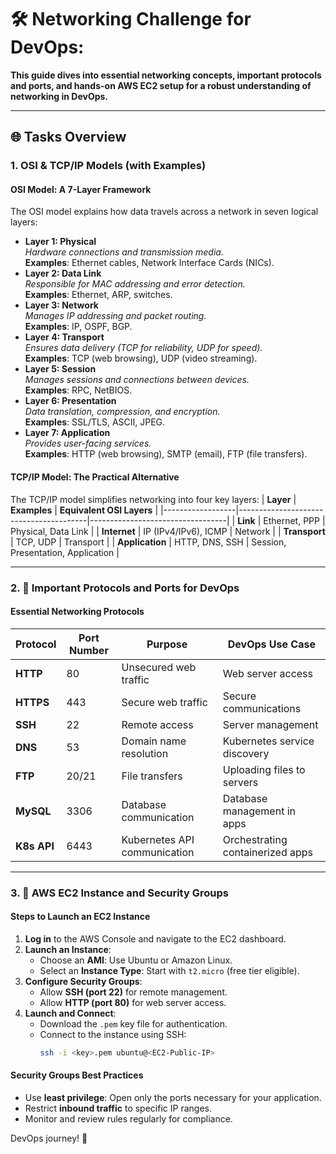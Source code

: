 # 🛠️ Networking Challenge for DevOps:

**This guide dives into essential networking concepts, important protocols and ports, and hands-on AWS EC2 setup for a robust understanding of networking in DevOps.**

---

## 🌐 Tasks Overview

### 1. OSI & TCP/IP Models (with Examples)
#### **OSI Model: A 7-Layer Framework**
The OSI model explains how data travels across a network in seven logical layers:
- **Layer 1: Physical**  
  *Hardware connections and transmission media.*  
  **Examples**: Ethernet cables, Network Interface Cards (NICs).
- **Layer 2: Data Link**  
  *Responsible for MAC addressing and error detection.*  
  **Examples**: Ethernet, ARP, switches.
- **Layer 3: Network**  
  *Manages IP addressing and packet routing.*  
  **Examples**: IP, OSPF, BGP.
- **Layer 4: Transport**  
  *Ensures data delivery (TCP for reliability, UDP for speed).*  
  **Examples**: TCP (web browsing), UDP (video streaming).
- **Layer 5: Session**  
  *Manages sessions and connections between devices.*  
  **Examples**: RPC, NetBIOS.
- **Layer 6: Presentation**  
  *Data translation, compression, and encryption.*  
  **Examples**: SSL/TLS, ASCII, JPEG.
- **Layer 7: Application**  
  *Provides user-facing services.*  
  **Examples**: HTTP (web browsing), SMTP (email), FTP (file transfers).

#### **TCP/IP Model: The Practical Alternative**
The TCP/IP model simplifies networking into four key layers:
| **Layer**       | **Examples**                           | **Equivalent OSI Layers**       |
|------------------|----------------------------------------|----------------------------------|
| **Link**        | Ethernet, PPP                          | Physical, Data Link             |
| **Internet**    | IP (IPv4/IPv6), ICMP                   | Network                         |
| **Transport**   | TCP, UDP                               | Transport                       |
| **Application** | HTTP, DNS, SSH                         | Session, Presentation, Application |

---

### 2. 🔑 Important Protocols and Ports for DevOps
#### **Essential Networking Protocols**
| **Protocol**  | **Port Number** | **Purpose**                  | **DevOps Use Case**             |
|---------------|-----------------|------------------------------|----------------------------------|
| **HTTP**      | 80              | Unsecured web traffic        | Web server access               |
| **HTTPS**     | 443             | Secure web traffic           | Secure communications           |
| **SSH**       | 22              | Remote access                | Server management               |
| **DNS**       | 53              | Domain name resolution       | Kubernetes service discovery    |
| **FTP**       | 20/21           | File transfers               | Uploading files to servers      |
| **MySQL**     | 3306            | Database communication       | Database management in apps     |
| **K8s API**   | 6443            | Kubernetes API communication | Orchestrating containerized apps|


---

### 3. 🚀 AWS EC2 Instance and Security Groups
#### **Steps to Launch an EC2 Instance**
1. **Log in** to the AWS Console and navigate to the EC2 dashboard.
2. **Launch an Instance**:
   - Choose an **AMI**: Use Ubuntu or Amazon Linux.
   - Select an **Instance Type**: Start with `t2.micro` (free tier eligible).
3. **Configure Security Groups**:
   - Allow **SSH (port 22)** for remote management.
   - Allow **HTTP (port 80)** for web server access.
4. **Launch and Connect**:
   - Download the `.pem` key file for authentication.
   - Connect to the instance using SSH:
     ```bash
     ssh -i <key>.pem ubuntu@<EC2-Public-IP>
     ```

#### **Security Groups Best Practices**
- Use **least privilege**: Open only the ports necessary for your application.
- Restrict **inbound traffic** to specific IP ranges.
- Monitor and review rules regularly for compliance.


DevOps journey! 🚀
